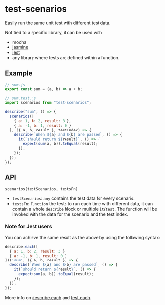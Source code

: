 # test-scenarios

Easily run the same unit test with different test data.

Not tied to a specific library, it can be used with

- [mocha](https://mochajs.org/)
- [jasmine](https://jasmine.github.io/)
- [jest](https://facebook.github.io/jest/)
- any library where tests are defined within a function.

## Example

```js
// sum.js
export const sum = (a, b) => a + b;

// sum.test.js
import scenarios from "test-scenarios";

describe("sum", () => {
  scenarios([
    { a: 1, b: 2, result: 3 },
    { a: -1, b: 1, result: 0 }
  ], ({ a, b, result }, testIndex) => {
    describe(`When ${a} and ${b} are passed`, () => {
      it(`should return ${result}`, () => {
        expect(sum(a, b)).toEqual(result);
      });
    });
  });
});
```

## API

`scenarios(testScenarios, testsFn)`

- `testScenarios`: `any` contains the test data for every scenario.
- `testsFn`: `Function` the tests to run each time with different data, it can contain a whole `describe` block or multiple `it`/`test`. The function will be invoked with the data for the scenario and the test index.

### Note for Jest users

You can achieve the same result as the above by using the following syntax:

```js
describe.each([
  { a: 1, b: 2, result: 3 },
  { a: -1, b: 1, result: 0 }
])('sum', ({ a, b, result }) => {
  describe(`When ${a} and ${b} are passed`, () => {
    it(`should return ${result}`, () => {
      expect(sum(a, b)).toEqual(result);
    });
  });
});
```

More info on [describe.each](https://facebook.github.io/jest/docs/en/api.html#describeeachtable-name-fn) and [test.each](https://facebook.github.io/jest/docs/en/api.html#testeachtable-name-fn).
